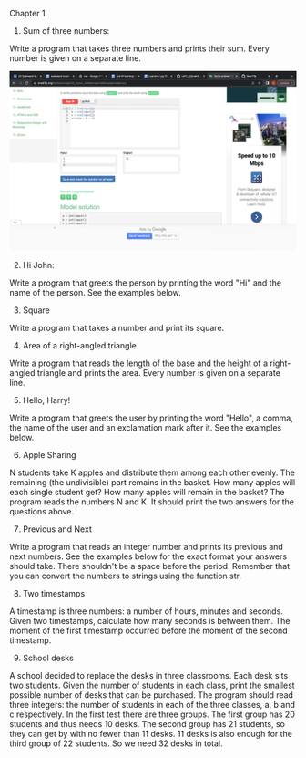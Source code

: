 Chapter 1

1. Sum of three numbers: 

Write a program that takes three numbers and prints their sum. Every number is given on a separate line.

![Snakify solution](snakify1.1.png)

2. Hi John:

Write a program that greets the person by printing the word "Hi" and the name of the person. See the examples below.

3. Square

Write a program that takes a number and print its square.

4. Area of a right-angled triangle

Write a program that reads the length of the base and the height of a right-angled triangle and prints the area. Every number is given on a separate line.

5. Hello, Harry!

Write a program that greets the user by printing the word "Hello", a comma, the name of the user and an exclamation mark after it. See the examples below.

6. Apple Sharing

N students take K apples and distribute them among each other evenly. The remaining (the undivisible) part remains in the basket. How many apples will each single student get? How many apples will remain in the basket? The program reads the numbers N and K. It should print the two answers for the questions above.

7. Previous and Next

Write a program that reads an integer number and prints its previous and next numbers. See the examples below for the exact format your answers should take. There shouldn't be a space before the period. Remember that you can convert the numbers to strings using the function str.

8. Two timestamps 

A timestamp is three numbers: a number of hours, minutes and seconds. Given two timestamps, calculate how many seconds is between them. The moment of the first timestamp occurred before the moment of the second timestamp.

9. School desks

A school decided to replace the desks in three classrooms. Each desk sits two students. Given the number of students in each class, print the smallest possible number of desks that can be purchased. The program should read three integers: the number of students in each of the three classes, a, b and c respectively. In the first test there are three groups. The first group has 20 students and thus needs 10 desks. The second group has 21 students, so they can get by with no fewer than 11 desks. 11 desks is also enough for the third group of 22 students. So we need 32 desks in total.


